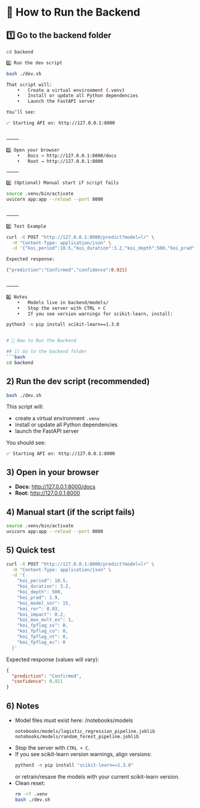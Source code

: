 # 🚀 How to Run the Backend

## 1️⃣ Go to the backend folder
```bash
cd backend

2️⃣ Run the dev script

bash ./dev.sh

That script will:
	•	Create a virtual environment (.venv)
	•	Install or update all Python dependencies
	•	Launch the FastAPI server

You’ll see:

✅ Starting API on: http://127.0.0.1:8000


⸻

3️⃣ Open your browser
	•	Docs → http://127.0.0.1:8000/docs
	•	Root → http://127.0.0.1:8000

⸻

4️⃣ (Optional) Manual start if script fails

source .venv/bin/activate
uvicorn app:app --reload --port 8000


⸻

5️⃣ Test Example

curl -X POST "http://127.0.0.1:8000/predict?model=lr" \
  -H "Content-Type: application/json" \
  -d '{"koi_period":10.5,"koi_duration":3.2,"koi_depth":500,"koi_prad":1.9,"koi_model_snr":15,"koi_ror":0.03,"koi_impact":0.2,"koi_max_mult_ev":1,"koi_fpflag_ss":0,"koi_fpflag_co":0,"koi_fpflag_nt":0,"koi_fpflag_ec":0}'

Expected response:

{"prediction":"Confirmed","confidence":0.921}


⸻

6️⃣ Notes
	•	Models live in backend/models/
	•	Stop the server with CTRL + C
	•	If you see version warnings for scikit-learn, install:

python3 -m pip install scikit-learn==1.3.0


# 🚀 How to Run the Backend

## 1) Go to the backend folder
```bash
cd backend
```

## 2) Run the dev script (recommended)
```bash
bash ./dev.sh
```
This script will:
- create a virtual environment `.venv`
- install or update all Python dependencies
- launch the FastAPI server

You should see:
```
✅ Starting API on: http://127.0.0.1:8000
```

## 3) Open in your browser
- **Docs:** http://127.0.0.1:8000/docs  
- **Root:** http://127.0.0.1:8000

## 4) Manual start (if the script fails)
```bash
source .venv/bin/activate
uvicorn app:app --reload --port 8000
```

## 5) Quick test
```bash
curl -X POST "http://127.0.0.1:8000/predict?model=lr" \
  -H "Content-Type: application/json" \
  -d '{
    "koi_period": 10.5,
    "koi_duration": 3.2,
    "koi_depth": 500,
    "koi_prad": 1.9,
    "koi_model_snr": 15,
    "koi_ror": 0.03,
    "koi_impact": 0.2,
    "koi_max_mult_ev": 1,
    "koi_fpflag_ss": 0,
    "koi_fpflag_co": 0,
    "koi_fpflag_nt": 0,
    "koi_fpflag_ec": 0
  }'
```
Expected response (values will vary):
```json
{
  "prediction": "Confirmed",
  "confidence": 0.921
}
```

## 6) Notes
- Model files must exist here: /notebooks/models
  ```
  notebooks/models/logistic_regression_pipeline.joblib
  notebooks/models/random_forest_pipeline.joblib
  ```
- Stop the server with `CTRL + C`.
- If you see scikit-learn version warnings, align versions:
  ```bash
  python3 -m pip install "scikit-learn==1.3.0"
  ```
  or retrain/resave the models with your current scikit-learn version.
- Clean reset:
  ```bash
  rm -rf .venv
  bash ./dev.sh
  ```